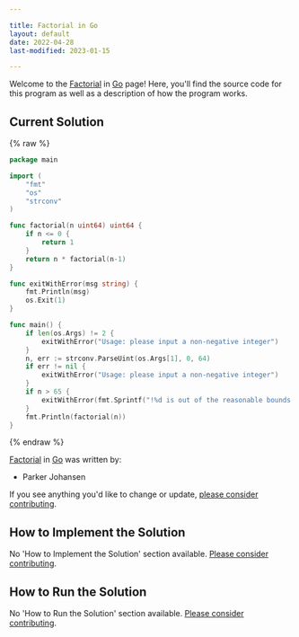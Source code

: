 ```yaml
---

title: Factorial in Go
layout: default
date: 2022-04-28
last-modified: 2023-01-15

---
```


Welcome to the [Factorial](https://sampleprograms.io/projects/factorial) in [Go](https://sampleprograms.io/languages/go) page! Here, you'll find the source code for this program as well as a description of how the program works.

## Current Solution

{% raw %}

```go
package main

import (
	"fmt"
	"os"
	"strconv"
)

func factorial(n uint64) uint64 {
	if n <= 0 {
		return 1
	}
	return n * factorial(n-1)
}

func exitWithError(msg string) {
	fmt.Println(msg)
	os.Exit(1)
}

func main() {
	if len(os.Args) != 2 {
		exitWithError("Usage: please input a non-negative integer")
	}
	n, err := strconv.ParseUint(os.Args[1], 0, 64)
	if err != nil {
		exitWithError("Usage: please input a non-negative integer")
	}
	if n > 65 {
		exitWithError(fmt.Sprintf("!%d is out of the reasonable bounds for calculation", n))
	}
	fmt.Println(factorial(n))
}
```

{% endraw %}

[Factorial](https://sampleprograms.io/projects/factorial) in [Go](https://sampleprograms.io/languages/go) was written by:

- Parker Johansen

If you see anything you'd like to change or update, [please consider contributing](https://github.com/TheRenegadeCoder/sample-programs).

## How to Implement the Solution

No 'How to Implement the Solution' section available. [Please consider contributing](https://github.com/TheRenegadeCoder/sample-programs-website).

## How to Run the Solution

No 'How to Run the Solution' section available. [Please consider contributing](https://github.com/TheRenegadeCoder/sample-programs-website).